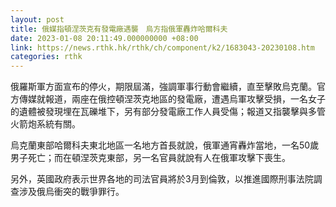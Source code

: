 ```yaml
---
layout: post
title: 俄媒指頓涅茨克有發電廠遇襲　烏方指俄軍轟炸哈爾科夫
date: 2023-01-08 20:11:49.000000000 +08:00
link: https://news.rthk.hk/rthk/ch/component/k2/1683043-20230108.htm
categories: rthk
---
```


俄羅斯軍方面宣布的停火，期限屆滿，強調軍事行動會繼續，直至擊敗烏克蘭。官方傳媒就報道，兩座在俄控頓涅茨克地區的發電廠，遭遇烏軍攻擊受損，一名女子的遺體被發現埋在瓦礫堆下，另有部分發電廠工作人員受傷；報道又指襲擊與多管火箭炮系統有關。

烏克蘭東部哈爾科夫東北地區一名地方首長就說，俄軍通宵轟炸當地，一名50歲男子死亡；而在頓涅茨克東部，另一名官員就說有人在俄軍攻擊下喪生。

另外，英國政府表示世界各地的司法官員將於3月到倫敦，以推進國際刑事法院調查涉及俄烏衝突的戰爭罪行。
